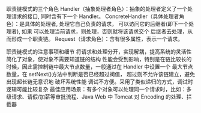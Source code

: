 职责链模式的三个角色
Handler（抽象处理者角色）：抽象的处理者定义了一个处理请求的接口, 同时含有下一个 Handler。
ConcreteHandler（具体处理者角色）：是具体的处理者, 处理它自己负责的请求， 可以访问它的后继者(即下一个处理者), 如果 可以处理当前请求，则处理，否则就将该请求交个 后继者去处理，从而形成一个职责链。
Request（请求角色）：含有很多属性，表示一个请求。



职责链模式的注意事项和细节
将请求和处理分开，实现解耦，提高系统的灵活性
简化了对象，使对象不需要知道链的结构
性能会受到影响，特别是在链比较长的时候，因此需控制链中最大节点数量，一般通过在 Handler 中设置一个 最大节点数量，在 setNext()方法中判断是否已经超过阀值， 超过则不允许该链建立，避免出现超长链无意识地 破坏系统性能
调试不方便。采用了类似递归的方式，调试时逻辑可能比较复杂
最佳应用场景：有多个对象可以处理同一个请求时，比如：多级请求、请假/加薪等审批流程、Java Web 中 Tomcat 对 Encoding 的处理、拦截器